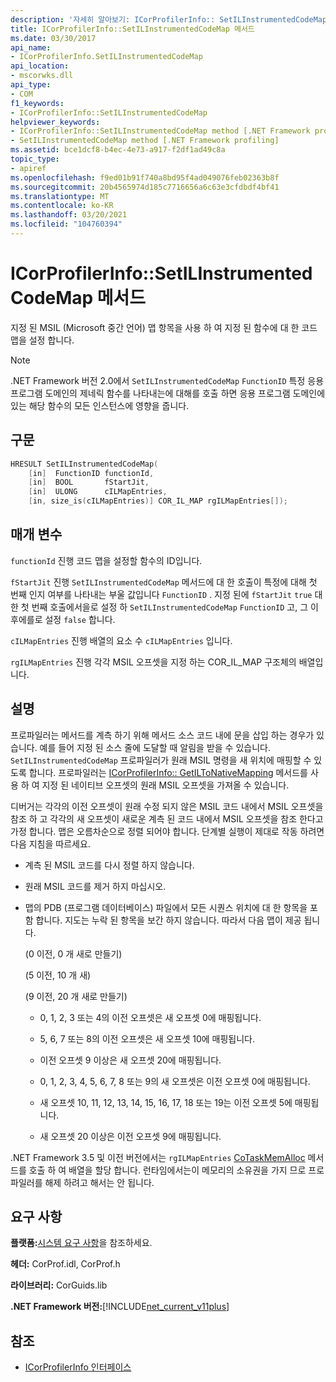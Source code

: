 ```yaml
---
description: '자세히 알아보기: ICorProfilerInfo:: SetILInstrumentedCodeMap 메서드'
title: ICorProfilerInfo::SetILInstrumentedCodeMap 메서드
ms.date: 03/30/2017
api_name:
- ICorProfilerInfo.SetILInstrumentedCodeMap
api_location:
- mscorwks.dll
api_type:
- COM
f1_keywords:
- ICorProfilerInfo::SetILInstrumentedCodeMap
helpviewer_keywords:
- ICorProfilerInfo::SetILInstrumentedCodeMap method [.NET Framework profiling]
- SetILInstrumentedCodeMap method [.NET Framework profiling]
ms.assetid: bce1dcf8-b4ec-4e73-a917-f2df1ad49c8a
topic_type:
- apiref
ms.openlocfilehash: f9ed01b91f740a8bd95f4ad049076feb02363b8f
ms.sourcegitcommit: 20b4565974d185c7716656a6c63e3cfdbdf4bf41
ms.translationtype: MT
ms.contentlocale: ko-KR
ms.lasthandoff: 03/20/2021
ms.locfileid: "104760394"
---
```

# <a name="icorprofilerinfosetilinstrumentedcodemap-method"></a>ICorProfilerInfo::SetILInstrumentedCodeMap 메서드

지정 된 MSIL (Microsoft 중간 언어) 맵 항목을 사용 하 여 지정 된 함수에 대 한 코드 맵을 설정 합니다.

> [!NOTE]
> .NET Framework 버전 2.0에서 `SetILInstrumentedCodeMap` `FunctionID` 특정 응용 프로그램 도메인의 제네릭 함수를 나타내는에 대해를 호출 하면 응용 프로그램 도메인에 있는 해당 함수의 모든 인스턴스에 영향을 줍니다.

## <a name="syntax"></a>구문

```cpp
HRESULT SetILInstrumentedCodeMap(
    [in]  FunctionID functionId,
    [in]  BOOL       fStartJit,
    [in]  ULONG      cILMapEntries,
    [in, size_is(cILMapEntries)] COR_IL_MAP rgILMapEntries[]);
```

## <a name="parameters"></a>매개 변수

`functionId` 진행 코드 맵을 설정할 함수의 ID입니다.

`fStartJit` 진행 `SetILInstrumentedCodeMap` 메서드에 대 한 호출이 특정에 대해 첫 번째 인지 여부를 나타내는 부울 값입니다 `FunctionID` . 지정 된에 `fStartJit` `true` 대 한 첫 번째 호출에서을로 설정 하 `SetILInstrumentedCodeMap` `FunctionID` 고, 그 이후에를로 설정 `false` 합니다.

`cILMapEntries` 진행 배열의 요소 수 `cILMapEntries` 입니다.

`rgILMapEntries` 진행 각각 MSIL 오프셋을 지정 하는 COR_IL_MAP 구조체의 배열입니다.

## <a name="remarks"></a>설명

프로파일러는 메서드를 계측 하기 위해 메서드 소스 코드 내에 문을 삽입 하는 경우가 있습니다. 예를 들어 지정 된 소스 줄에 도달할 때 알림을 받을 수 있습니다. `SetILInstrumentedCodeMap` 프로파일러가 원래 MSIL 명령을 새 위치에 매핑할 수 있도록 합니다. 프로파일러는 [ICorProfilerInfo:: GetILToNativeMapping](icorprofilerinfo-getiltonativemapping-method.md) 메서드를 사용 하 여 지정 된 네이티브 오프셋의 원래 MSIL 오프셋을 가져올 수 있습니다.

디버거는 각각의 이전 오프셋이 원래 수정 되지 않은 MSIL 코드 내에서 MSIL 오프셋을 참조 하 고 각각의 새 오프셋이 새로운 계측 된 코드 내에서 MSIL 오프셋을 참조 한다고 가정 합니다. 맵은 오름차순으로 정렬 되어야 합니다. 단계별 실행이 제대로 작동 하려면 다음 지침을 따르세요.

- 계측 된 MSIL 코드를 다시 정렬 하지 않습니다.

- 원래 MSIL 코드를 제거 하지 마십시오.

- 맵의 PDB (프로그램 데이터베이스) 파일에서 모든 시퀀스 위치에 대 한 항목을 포함 합니다. 지도는 누락 된 항목을 보간 하지 않습니다. 따라서 다음 맵이 제공 됩니다.

  (0 이전, 0 개 새로 만들기)

  (5 이전, 10 개 새)

  (9 이전, 20 개 새로 만들기)

  - 0, 1, 2, 3 또는 4의 이전 오프셋은 새 오프셋 0에 매핑됩니다.

  - 5, 6, 7 또는 8의 이전 오프셋은 새 오프셋 10에 매핑됩니다.

  - 이전 오프셋 9 이상은 새 오프셋 20에 매핑됩니다.

  - 0, 1, 2, 3, 4, 5, 6, 7, 8 또는 9의 새 오프셋은 이전 오프셋 0에 매핑됩니다.

  - 새 오프셋 10, 11, 12, 13, 14, 15, 16, 17, 18 또는 19는 이전 오프셋 5에 매핑됩니다.

  - 새 오프셋 20 이상은 이전 오프셋 9에 매핑됩니다.

.NET Framework 3.5 및 이전 버전에서는 `rgILMapEntries` [CoTaskMemAlloc](/windows/desktop/api/combaseapi/nf-combaseapi-cotaskmemalloc) 메서드를 호출 하 여 배열을 할당 합니다. 런타임에서는이 메모리의 소유권을 가지 므로 프로파일러를 해제 하려고 해서는 안 됩니다.

## <a name="requirements"></a>요구 사항

**플랫폼:**[시스템 요구 사항](../../get-started/system-requirements.md)을 참조하세요.

**헤더:** CorProf.idl, CorProf.h

**라이브러리:** CorGuids.lib

**.NET Framework 버전:**[!INCLUDE[net_current_v11plus](../../../../includes/net-current-v11plus-md.md)]

## <a name="see-also"></a>참조

- [ICorProfilerInfo 인터페이스](icorprofilerinfo-interface.md)
